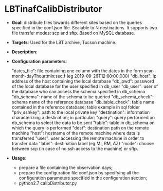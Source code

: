 # LBTinafCalibDistributor

- **Goal**: distribute files towards different sites based on the queries 
            specified in the conf.json file. Scalable to N destinations. 
            It supports two file transfer modes: scp and sftp. Based on MySQL 
            database.


- **Targets**: Used for the LBT archive, Tucson machine. 

- **Description**: 

- **Configuration parameters**:

    "dates_file": file containing one column with the dates in the form 
                  year-month-dayThour:min:sec.f (eg 2019-09-26T12:00:00.000) 
    "db_host": ip address of the host containing the local database
    "db_pwd": password of the local database for the user specified in db_user
    "db_user": user of the database who can access the schema specified in 
               db_schema
    "db_schema": name of the schema to be queried
    "db_schema_check": schema name of the reference database
    "db_table_check": table name contained in the reference database; table 
                      example in sql folder
    "priv_sshkey": path to the local private key
    "destination": information characterizing a destination; in particular:
        "query": query performed on db_schema to select the data to be sent 
        "table": table in db_schema on which the query is performed
        "dest": destination path on the remote machine
        "host": hostname of the remote machine where data is transferred
        "user": user accessing the remote machine in order to transfer data
        "label": destination label (eg MI, RM, AZ)
        "mode": choose between scp (in case of no ssh access to the machine)
                or sftp. 

- **Usage**: 
    - prepare a file containing the observation days;
    - prepare the configuration file conf.json by specifying all the configuration
      parameters specified in the configuration section;
    - python2.7 calibDistributor.py 
